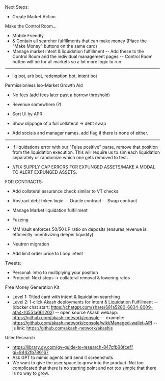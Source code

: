 Next Steps:
- Create Market Action

Make the Control Room...
- Mobile Friendly
- & Contain all searcher fulfillments that can make money (Place the "Make Money" buttons on the same card)
- Manage market intent & liquidation fulfillment
-- Add these to the Control Room and the individual management pages
-- Control Room button will be for all markets so a lot more logic to run
---------------------------------

- liq bot, arb bot, redemption bot, intent bot

Permissionless Iso-Market Growth Aid
- No fees (add fees later past a borrow threshold)
- Revenue somewhere (?)
- Sort UI by APR

- Show slippage of a full collateral -> debt swap
- Add socials and manager names. add flag if there is none of either.
---------

- If liquidations error with our "False positive" parse, remove that position from the liquidation execution. This will require us to sim each liquidation separately or randomize which one gets removed to test.

- //FIX SUPPLY CAP ERRORS FOR EXPUNGED ASSETS/MAKE A MODAL TO ALERT EXPUNGED ASSETS.

FOR CONTRACTS:
- Add collateral assurance check similar to VT checks

- Abstract debt token logic
-- Oracle contract
-- Swap contract

- Manage Market liquidation fulfillment

- Fuzzing 
- MM Vault enforces 50/50 LP ratio on deposits (ensures revenue is efficiently incentivizing deeper liquidity)
- Neutron migration 

- Add limit order price to Loop intent

Tweets:
- Personal: Intro to multiplying your position
- Protocol: Next steps -> collateral removal & lowering rates













Free Money Generation Kit
- Level 1: Titled card with intent & liquidation searching
- Level 2: 1-click Akash deployments for Intent & Liquidation Fulfillment
-- (docker chat start: https://chatgpt.com/share/681a5280-6834-8009-afa4-10551a061202)
-- open source Akash webapp: https://github.com/akash-network/console
-- example: https://github.com/akash-network/console/wiki/Managed-wallet-API
-- js link: https://github.com/akash-network/akashjs

User Research
- https://library.gv.com/gv-guide-to-research-847cfb08fcef?gi=8442fb786167
- Ask GPT to mimic agents and send it screenshots
- We want to give the user space to grow into the product. Not too complicated that there is no starting point and not too simple that there is no way to grow.